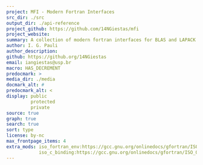 ```yaml
---
project: MFI - Modern Fortran Interfaces 
src_dir: ./src
output_dir: ./api-reference
project_github: https://github.com/14NGiestas/mfi
project_website: 
summary: A collection of modern fortran interfaces for BLAS and LAPACK 
author: I. G. Pauli
author_description: 
github: https://github.org/14NGiestas
email: iangiestas@usp.br
macro: HAS_DECREMENT
predocmark: >
media_dir: ./media
docmark_alt: #
predocmark_alt: <
display: public
         protected
         private
source: true 
graph: true 
search: true 
sort: type
license: by-nc
max_frontpage_items: 4
extra_mods: iso_fortran_env:https://gcc.gnu.org/onlinedocs/gfortran/ISO_005fFORTRAN_005fENV.html
            iso_c_binding:https://gcc.gnu.org/onlinedocs/gfortran/ISO_005fC_005fBINDING.html#ISO_005fC_005fBINDING
---
```


